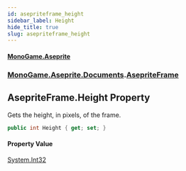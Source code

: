 ```yaml
---
id: asepriteframe_height
sidebar_label: Height
hide_title: true
slug: asepriteframe_height
---
```

#### [MonoGame.Aseprite](index 'index')
### [MonoGame.Aseprite.Documents](monogame_aseprite_documents 'MonoGame.Aseprite.Documents').[AsepriteFrame](asepriteframe 'MonoGame.Aseprite.Documents.AsepriteFrame')
## AsepriteFrame.Height Property
Gets the height, in pixels, of the frame.  
```csharp
public int Height { get; set; }
```
#### Property Value
[System.Int32](https://docs.microsoft.com/en-us/dotnet/api/System.Int32 'System.Int32')  
